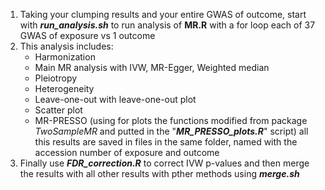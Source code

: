 1. Taking your clumping results and your entire GWAS of outcome, start with ***run_analysis.sh*** to run analysis of **MR.R** with a for loop each of 37 GWAS of exposure vs 1 outcome
2. This analysis includes:
   - Harmonization
   - Main MR analysis with IVW, MR-Egger, Weighted median
   - Pleiotropy
   - Heterogeneity
   - Leave-one-out with leave-one-out plot
   - Scatter plot
   - MR-PRESSO (using for plots the functions modified from package *TwoSampleMR* and putted in the "***MR_PRESSO_plots.R***" script)
   all this results are saved in files in the same folder, named with the accession number of exposure and outcome
4. Finally use ***FDR_correction.R*** to correct IVW p-values and then merge the results with all other results with pther methods using ***merge.sh***
   
